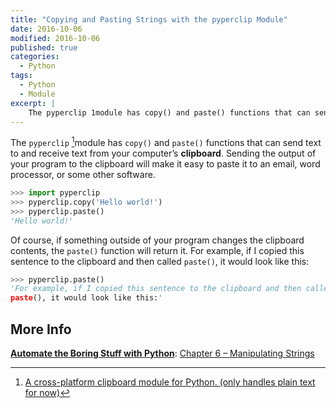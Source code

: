```yaml
---
title: "Copying and Pasting Strings with the pyperclip Module"
date: 2016-10-06
modified: 2016-10-06
published: true
categories:
  - Python
tags:
  - Python
  - Module
excerpt: |
    The pyperclip 1module has copy() and paste() functions that can send text to and receive text from your computer’s clipboard. 
---
```


The `pyperclip` [^1]module has `copy()` and `paste()` functions that can send text to and receive text from your computer’s **clipboard**. Sending the output of your program to the clipboard will make it easy to paste it to an email, word processor, or some other software.

```python
>>> import pyperclip
>>> pyperclip.copy('Hello world!')
>>> pyperclip.paste()
'Hello world!'
```

Of course, if something outside of your program changes the clipboard contents, the `paste()` function will return it. For example, if I copied this sentence to the clipboard and then called `paste()`, it would look like this:

```python
>>> pyperclip.paste()
'For example, if I copied this sentence to the clipboard and then called
paste(), it would look like this:'
```

## More Info

**[Automate the Boring Stuff with Python](https://automatetheboringstuff.com)**: [Chapter 6 – Manipulating Strings](https://automatetheboringstuff.com/chapter6/)

[^1]: [A cross-platform clipboard module for Python. (only handles plain text for now)](https://pypi.python.org/pypi/pyperclip)
